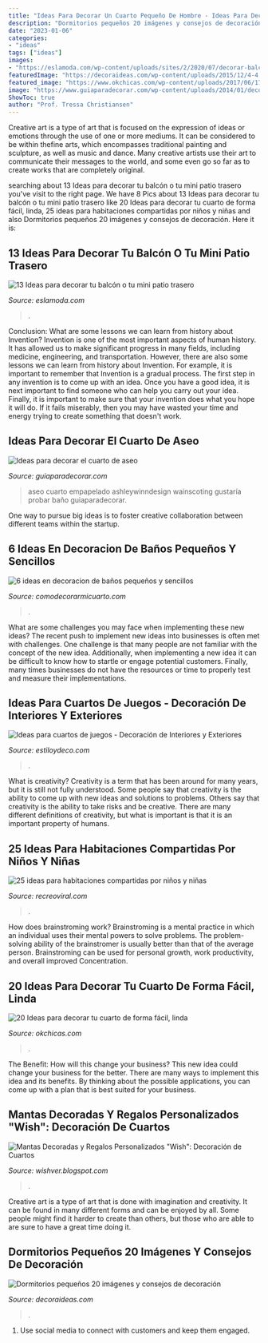 ```yaml
---
title: "Ideas Para Decorar Un Cuarto Pequeño De Hombre - Ideas Para Decorar El Cuarto De Aseo"
description: "Dormitorios pequeños 20 imágenes y consejos de decoración"
date: "2023-01-06"
categories:
- "ideas"
tags: ["ideas"]
images:
- "https://eslamoda.com/wp-content/uploads/sites/2/2020/07/decorar-balcon-7.jpg"
featuredImage: "https://decoraideas.com/wp-content/uploads/2015/12/4-4.jpg"
featured_image: "https://www.okchicas.com/wp-content/uploads/2017/06/17-Room-Makeover-1.jpg"
image: "https://www.guiaparadecorar.com/wp-content/uploads/2014/01/decorando-el-cuarto-de-aseo-03.jpg"
ShowToc: true
author: "Prof. Tressa Christiansen"
---
```



Creative art is a type of art that is focused on the expression of ideas or emotions through the use of one or more mediums. It can be considered to be within thefine arts, which encompasses traditional painting and sculpture, as well as music and dance. Many creative artists use their art to communicate their messages to the world, and some even go so far as to create works that are completely original.

	

		
searching about 13 Ideas para decorar tu balcón o tu mini patio trasero you've visit to the right page. We have 8 Pics about 13 Ideas para decorar tu balcón o tu mini patio trasero like 20 Ideas para decorar tu cuarto de forma fácil, linda, 25 ideas para habitaciones compartidas por niños y niñas and also Dormitorios pequeños 20 imágenes y consejos de decoración. Here it is:
		
    
## 13 Ideas Para Decorar Tu Balcón O Tu Mini Patio Trasero

<img loading=lazy src="https://eslamoda.com/wp-content/uploads/sites/2/2020/07/decorar-balcon-7.jpg" onerror="this.onerror=null;this.src='https://tse3.mm.bing.net/th?id=OIP.gFX35Vg1eE2HwQ8NZTeV9gHaJ4&amp;pid=15.1';" alt="13 Ideas para decorar tu balcón o tu mini patio trasero">

_Source: eslamoda.com_

>. 

	

Conclusion: What are some lessons we can learn from history about Invention?
Invention is one of the most important aspects of human history. It has allowed us to make significant progress in many fields, including medicine, engineering, and transportation. However, there are also some lessons we can learn from history about Invention. For example, it is important to remember that Invention is a gradual process. The first step in any invention is to come up with an idea. Once you have a good idea, it is next important to find someone who can help you carry out your idea. Finally, it is important to make sure that your invention does what you hope it will do. If it fails miserably, then you may have wasted your time and energy trying to create something that doesn't work.

    
## Ideas Para Decorar El Cuarto De Aseo

<img loading=lazy src="https://www.guiaparadecorar.com/wp-content/uploads/2014/01/decorando-el-cuarto-de-aseo-03.jpg" onerror="this.onerror=null;this.src='https://tse4.mm.bing.net/th?id=OIP.VMZUx4V21g93YMJ2poiKFwHaJ3&amp;pid=15.1';" alt="Ideas para decorar el cuarto de aseo">

_Source: guiaparadecorar.com_

>aseo cuarto empapelado ashleywinndesign wainscoting gustaría probar baño guiaparadecorar. 

	

One way to pursue big ideas is to foster creative collaboration between different teams within the startup.

    
## 6 Ideas En Decoracion De Baños Pequeños Y Sencillos

<img loading=lazy src="https://comodecorarmicuarto.com/wp-content/uploads/2019/09/economica-decoracion-de-baños-pequeños-y-sencillos.jpg" onerror="this.onerror=null;this.src='https://tse4.mm.bing.net/th?id=OIP.OOGfl4S6A4BadS9BAxsGJgAAAA&amp;pid=15.1';" alt="6 ideas en decoracion de baños pequeños y sencillos">

_Source: comodecorarmicuarto.com_

>. 

	

What are some challenges you may face when implementing these new ideas?
The recent push to implement new ideas into businesses is often met with challenges. One challenge is that many people are not familiar with the concept of the new idea. Additionally, when implementing a new idea it can be difficult to know how to startle or engage potential customers. Finally, many times businesses do not have the resources or time to properly test and measure their implementations.

    
## Ideas Para Cuartos De Juegos - Decoración De Interiores Y Exteriores

<img loading=lazy src="https://www.estiloydeco.com/wp-content/uploads/2016/04/ideas-para-cuartos-de-juegos-3.jpg" onerror="this.onerror=null;this.src='https://tse3.mm.bing.net/th?id=OIP.sqNxgwZteBnELkGvl0_K5QHaLH&amp;pid=15.1';" alt="Ideas para cuartos de juegos - Decoración de Interiores y Exteriores">

_Source: estiloydeco.com_

>. 

	

What is creativity?
Creativity is a term that has been around for many years, but it is still not fully understood. Some people say that creativity is the ability to come up with new ideas and solutions to problems. Others say that creativity is the ability to take risks and be creative. There are many different definitions of creativity, but what is important is that it is an important property of humans.

    
## 25 Ideas Para Habitaciones Compartidas Por Niños Y Niñas

<img loading=lazy src="https://www.recreoviral.com/wp-content/uploads/2015/10/Creativas-habitaciones-compartidas-por-niños-y-niñas-7.jpg" onerror="this.onerror=null;this.src='https://tse3.mm.bing.net/th?id=OIP.mXZ4BFplnJZSrfeDIgdi1AHaGC&amp;pid=15.1';" alt="25 ideas para habitaciones compartidas por niños y niñas">

_Source: recreoviral.com_

>. 

	

How does brainstroming work?
Brainstroming is a mental practice in which an individual uses their mental powers to solve problems. The problem-solving ability of the brainstromer is usually better than that of the average person. Brainstroming can be used for personal growth, work productivity, and overall improved Concentration.

    
## 20 Ideas Para Decorar Tu Cuarto De Forma Fácil, Linda

<img loading=lazy src="https://www.okchicas.com/wp-content/uploads/2017/06/17-Room-Makeover-1.jpg" onerror="this.onerror=null;this.src='https://tse3.mm.bing.net/th?id=OIP.UrfJcis1L4z8DZL_tjZ0JAHaLH&amp;pid=15.1';" alt="20 Ideas para decorar tu cuarto de forma fácil, linda">

_Source: okchicas.com_

>. 

	

The Benefit: How will this change your business?
This new idea could change your business for the better. There are many ways to implement this idea and its benefits. By thinking about the possible applications, you can come up with a plan that is best suited for your business.

    
## Mantas Decoradas Y Regalos Personalizados &quot;Wish&quot;: Decoración De Cuartos

<img loading=lazy src="http://3.bp.blogspot.com/-HDTatQMKfvI/TV6tZBFyp5I/AAAAAAAAAE0/m3O8zDvxIjM/w1200-h630-p-k-no-nu/habitacion-hesperia-finisterre-072008.jpg" onerror="this.onerror=null;this.src='https://tse1.mm.bing.net/th?id=OIP.cRkWqEi46cq0Vc86yoi67wHaFj&amp;pid=15.1';" alt="Mantas Decoradas y Regalos Personalizados &quot;Wish&quot;: Decoración de Cuartos">

_Source: wishver.blogspot.com_

>. 

	

Creative art is a type of art that is done with imagination and creativity. It can be found in many different forms and can be enjoyed by all. Some people might find it harder to create than others, but those who are able to are sure to have a great time doing it.

    
## Dormitorios Pequeños 20 Imágenes Y Consejos De Decoración

<img loading=lazy src="https://decoraideas.com/wp-content/uploads/2015/12/4-4.jpg" onerror="this.onerror=null;this.src='https://tse2.mm.bing.net/th?id=OIP.d69u3ubnBAuWYVOs_zUsQQHaLH&amp;pid=15.1';" alt="Dormitorios pequeños 20 imágenes y consejos de decoración">

_Source: decoraideas.com_

>. 

	

1. Use social media to connect with customers and keep them engaged.

